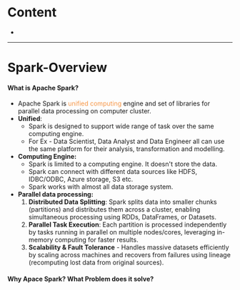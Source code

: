 # Content
- 

---

# Spark-Overview
#### What is Apache Spark?
- Apache Spark is <font color="#f79646">unified computing</font> engine and set of libraries for parallel data processing on computer cluster.
- **Unified**: 
	- Spark is designed to support wide range of task over the same computing engine.
	- For Ex - Data Scientist, Data Analyst and Data Engineer all can use the same platform for their analysis, transformation and modelling.
- **Computing Engine:**
	- Spark is limited to a computing engine. It doesn't store the data.
	- Spark can connect with different data sources like HDFS, IDBC/ODBC, Azure storage, S3 etc.
	- Spark works with almost all data storage system.
- **Parallel data processing:**
	1. **Distributed Data Splitting**: Spark splits data into smaller chunks (partitions) and distributes them across a cluster, enabling simultaneous processing using RDDs, DataFrames, or Datasets.
	2. **Parallel Task Execution**: Each partition is processed independently by tasks running in parallel on multiple nodes/cores, leveraging in-memory computing for faster results.
	3. **Scalability & Fault Tolerance** - Handles massive datasets efficiently by scaling across machines and recovers from failures using lineage (recomputing lost data from original sources).
#### Why Apace Spark? What Problem does it solve?
